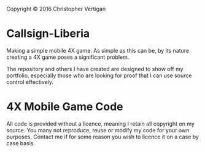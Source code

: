 Copyright © 2016 Christopher Vertigan

# Callsign-Liberia

Making a simple mobile 4X game. As simple as this can be, by its nature creating a 4X game poses a significant problem.

The repository and others I have created are designed to show off my portfolio, especially those who are looking for proof that I can use source control effectively. 

# 4X Mobile Game Code

All code is provided without a licence, meaning I retain all copyright on my source. You many not reproduce, reuse or modify my code for your own purposes. Contact me if for some reason you wish to licence it on a case by case basis.

